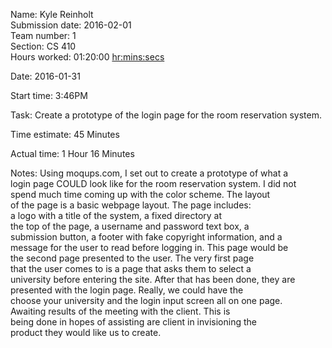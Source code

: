 Name: Kyle Reinholt      
Submission date: 2016-02-01      
Team number: 1      
Section: CS 410      
Hours worked: 01:20:00 <hr:mins:secs>     

Date: 2016-01-31

Start time: 3:46PM

Task: Create a prototype of the login page for the room reservation system. 

Time estimate: 45 Minutes 

Actual time: 1 Hour 16 Minutes 

Notes: Using moqups.com, I set out to create a prototype of what a<br /> login page COULD look like for the room reservation system. I did not<br /> spend much time coming up with the color scheme. The layout<br /> of the page is a basic webpage layout. The page includes:<br /> a logo with a title of the system, a fixed directory at<br /> the top of the page, a username and password text box, a<br /> submission button, a footer with fake copyright information, and a<br /> message for the user to read before logging in. This page would be<br /> the second page presented to the user. The very first page<br /> that the user comes to is a page that asks them to select a<br /> university before entering the site. After that has been done, they are<br /> presented with the login page. Really, we could have the<br /> choose your university and the login input screen all on one page.<br /> Awaiting results of the meeting with the client. This is<br /> being done in hopes of assisting are client in invisioning the<br /> product they would like us to create. 
